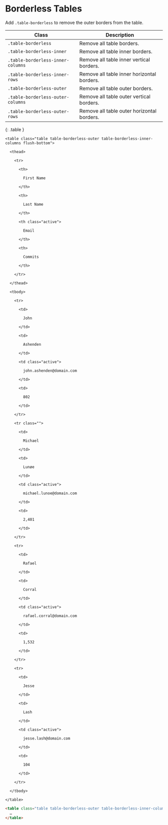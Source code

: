 # Borderless Tables

Add `.table-borderless` to remove the outer borders from the table.

| Class                             | Description                                |
| --------------------------------- | ------------------------------------------ |
| `.table-borderless`               | Remove all table borders.                  |
| `.table-borderless-inner`         | Remove all table inner borders.            |
| `.table-borderless-inner-columns` | Remove all table inner vertical borders.   |
| `.table-borderless-inner-rows`    | Remove all table inner horizontal borders. |
| `.table-borderless-outer`         | Remove all table outer borders.            |
| `.table-borderless-outer-columns` | Remove all table outer vertical borders.   |
| `.table-borderless-outer-rows`    | Remove all table outer horizontal borders. |
{: .table }

<div class="panel flush-bottom">

  <div class="panel-cell">

    <table class="table table-borderless-outer table-borderless-inner-columns flush-bottom">

      <thead>

        <tr>

          <th>

            First Name

          </th>

          <th>

            Last Name

          </th>

          <th class="active">

            Email

          </th>

          <th>

            Commits

          </th>

        </tr>

      </thead>

      <tbody>

        <tr>

          <td>

            John

          </td>

          <td>

            Ashenden

          </td>

          <td class="active">

            john.ashenden@domain.com

          </td>

          <td>

            802

          </td>

        </tr>

        <tr class="">

          <td>

            Michael

          </td>

          <td>

            Lunøe

          </td>

          <td class="active">

            michael.lunoe@domain.com

          </td>

          <td>

            2,401

          </td>

        </tr>

        <tr>

          <td>

            Rafael

          </td>

          <td>

            Corral

          </td>

          <td class="active">

            rafael.corral@domain.com

          </td>

          <td>

            1,532

          </td>

        </tr>

        <tr>

          <td>

            Jesse

          </td>

          <td>

            Lash

          </td>

          <td class="active">

            jesse.lash@domain.com

          </td>

          <td>

            104

          </td>

        </tr>

      </tbody>

    </table>

  </div>

  <div class="panel-cell panel-cell-light panel-cell-code-block" markdown="1">

```html
<table class="table table-borderless-outer table-borderless-inner-columns">
  …
</table>
```

  </div>

</div>
